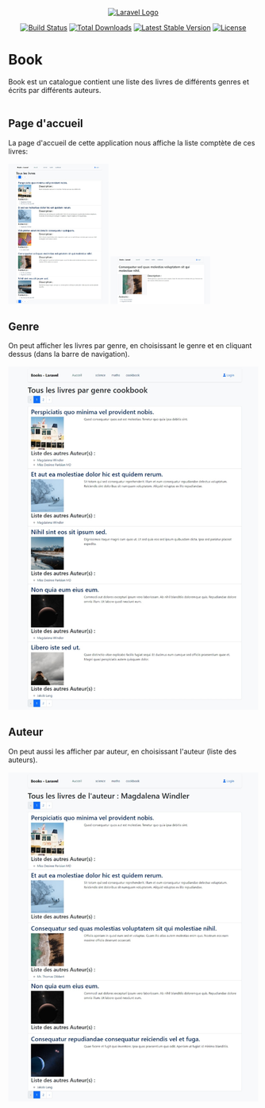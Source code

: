 <p align="center"><a href="https://laravel.com" target="_blank"><img src="https://raw.githubusercontent.com/laravel/art/master/logo-lockup/5%20SVG/2%20CMYK/1%20Full%20Color/laravel-logolockup-cmyk-red.svg" width="400" alt="Laravel Logo"></a></p>

<p align="center">
<a href="https://github.com/laravel/framework/actions"><img src="https://github.com/laravel/framework/workflows/tests/badge.svg" alt="Build Status"></a>
<a href="https://packagist.org/packages/laravel/framework"><img src="https://img.shields.io/packagist/dt/laravel/framework" alt="Total Downloads"></a>
<a href="https://packagist.org/packages/laravel/framework"><img src="https://img.shields.io/packagist/v/laravel/framework" alt="Latest Stable Version"></a>
<a href="https://packagist.org/packages/laravel/framework"><img src="https://img.shields.io/packagist/l/laravel/framework" alt="License"></a>
</p>

# Book
Book est un catalogue contient une liste des livres de différents genres et écrits par différents auteurs.<br><br>
## Page d'accueil

La page d'accueil de cette application nous affiche la liste comptète de ces livres:
<br><br>
<img src="https://github.com/Sekma/book/blob/main/img_interface/front_home.jpeg" width="40%" alt="">
<img src="https://github.com/Sekma/book/blob/main/img_interface/front_show_book.jpeg" width="40%" style="text-align:right" alt="">
## Genre
On peut afficher les livres par genre, en choisissant le genre et en cliquant dessus (dans la barre de navigation).
<br><br>
<img src="https://github.com/Sekma/book/blob/main/img_interface/front_genre.jpeg" alt="">
## Auteur
On peut aussi les afficher par auteur, en choisissant l'auteur (liste des auteurs).
<br><br>
<img src="https://github.com/Sekma/book/blob/main/img_interface/front_author.jpeg" alt="">



